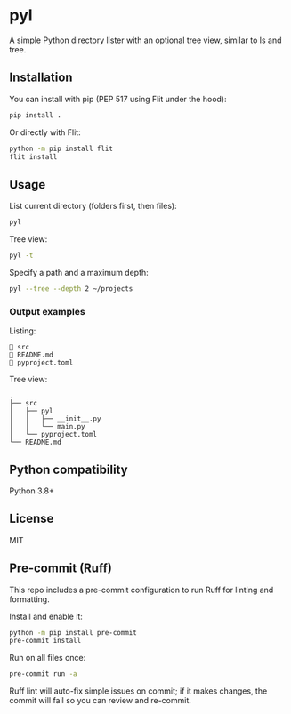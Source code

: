 # pyl

A simple Python directory lister with an optional tree view, similar to ls and tree.

## Installation

You can install with pip (PEP 517 using Flit under the hood):

```bash
pip install .
```

Or directly with Flit:

```bash
python -m pip install flit
flit install
```

## Usage

List current directory (folders first, then files):

```bash
pyl
```

Tree view:

```bash
pyl -t
```

Specify a path and a maximum depth:

```bash
pyl --tree --depth 2 ~/projects
```

### Output examples

Listing:

```
📁 src
📄 README.md
📄 pyproject.toml
```

Tree view:

```
.
├── src
│   ├── pyl
│   │   ├── __init__.py
│   │   └── main.py
│   └── pyproject.toml
└── README.md
```

## Python compatibility

Python 3.8+

## License

MIT

## Pre-commit (Ruff)

This repo includes a pre-commit configuration to run Ruff for linting and formatting.

Install and enable it:

```bash
python -m pip install pre-commit
pre-commit install
```

Run on all files once:

```bash
pre-commit run -a
```

Ruff lint will auto-fix simple issues on commit; if it makes changes, the commit will fail so you can review and re-commit.
